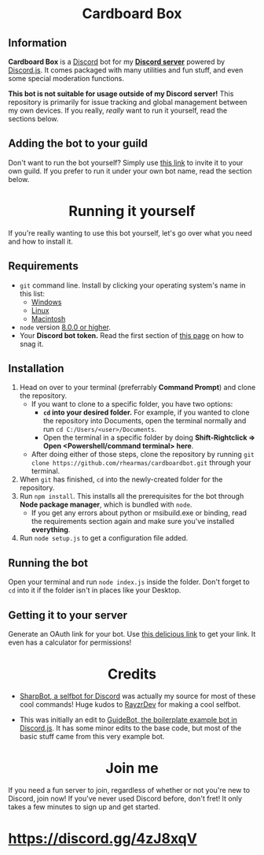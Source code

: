 <h1 align="center">Cardboard Box</h1>

## Information

**Cardboard Box** is a [Discord](https://discordapp.com) bot for my [**Discord server**](https://discord.gg/4zJ8xqV) powered by [Discord.js](https://discord.js.org). It comes packaged with many utilities and fun stuff, and even some special moderation functions.

**This bot is not suitable for usage outside of my Discord server!** This repository is primarily for issue tracking and global management between my own devices. If you really, *really* want to run it yourself, read the sections below.

## Adding the bot to your guild

Don't want to run the bot yourself? Simply use [this link](https://discordapp.com/oauth2/authorize/?permissions=8&scope=bot&client_id=618576806177538079) to invite it to your own guild. If you prefer to run it under your own bot name, read the section below.

<h1 align="center">Running it yourself</h1>

If you're really wanting to use this bot yourself, let's go over what you need and how to install it.

## Requirements

- `git` command line. Install by clicking your operating system's name in this list:
  - [Windows](https://git-scm.com/download/win)
  - [Linux](https://git-scm.com/book/en/v2/Getting-Started-Installing-Git)
  - [Macintosh](https://git-scm.com/download/mac)
- `node` version [8.0.0 or higher](https://nodejs.org).
- Your **Discord bot token.** Read the first section of [this page](https://anidiots.guide/getting-started/the-long-version.html) on how to snag it.

## Installation

1. Head on over to your terminal (preferrably **Command Prompt**) and clone the repository.
   - If you want to clone to a specific folder, you have two options:
	   - **`cd` into your desired folder.** For example, if you wanted to clone the repository into Documents, open the terminal normally and run `cd C:/Users/<user>/Documents`.
	   - Open the terminal in a specific folder by doing **Shift-Rightclick => Open <Powershell/command terminal> here**.
   - After doing either of those steps, clone the repository by running `git clone https://github.com/rhearmas/cardboardbot.git` through your terminal.
2. When `git` has finished, `cd` into the newly-created folder for the repository.
3. Run `npm install`. This installs all the prerequisites for the bot through **Node package manager**, which is bundled with `node`.
   - If you get any errors about python or msibuild.exe or binding, read the requirements section again and make sure you've installed **everything**.
4. Run `node setup.js` to get a configuration file added.

## Running the bot

Open your terminal and run `node index.js` inside the folder. Don't forget to `cd` into it if the folder isn't in places like your Desktop.

## Getting it to your server

Generate an OAuth link for your bot. Use [this delicious link](https://finitereality.github.io/permissions-calculator/?v=0) to get your link. It even has a calculator for permissions!

<h1 align="center">Credits</h1>

- [SharpBot, a selfbot for Discord](https://github.com/RayzrDev/SharpBot) was actually my source for most of these cool commands! Huge kudos to [RayzrDev](https://github.com/RayzrDev) for making a cool selfbot.

- This was initially an edit to [GuideBot, the boilerplate example bot in Discord.js](https://github.com/AnIdiotsGuide/guidebot). It has some minor edits to the base code, but most of the basic stuff came from this very example bot.

<h1 align="center">Join me</h1>

If you need a fun server to join, regardless of whether or not you're new to Discord, join now! If you've never used Discord before, don't fret! It only takes a few minutes to sign up and get started.

# https://discord.gg/4zJ8xqV
